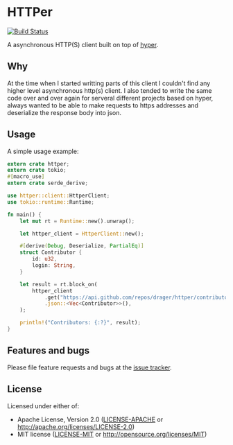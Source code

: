 # HTTPer
[![Build Status](https://travis-ci.org/drager/httper.svg?branch=master)](https://travis-ci.org/drager/httper)

A asynchronous HTTP(S) client built on top of [hyper](https://github.com/hyperium/hyper/).

## Why
At the time when I started writting parts of this client
I couldn't find any higher level asynchronous http(s) client. I also tended to
write the same code over and over again for serveral different projects
based on hyper, always wanted to be able to make requests to https addresses
and deserialize the response body into json.

## Usage

A simple usage example:

```rust
extern crate httper;
extern crate tokio;
#[macro_use]
extern crate serde_derive;

use httper::client::HttperClient;
use tokio::runtime::Runtime;

fn main() {
    let mut rt = Runtime::new().unwrap();

    let httper_client = HttperClient::new();

    #[derive(Debug, Deserialize, PartialEq)]
    struct Contributor {
        id: u32,
        login: String,
    }

    let result = rt.block_on(
        httper_client
            .get("https://api.github.com/repos/drager/httper/contributors")
            .json::<Vec<Contributor>>(),
    );

    println!("Contributors: {:?}", result);
}
```

## Features and bugs

Please file feature requests and bugs at the [issue tracker][tracker].

[tracker]: https://github.com/drager/httper/issues

## License
Licensed under either of:

* Apache License, Version 2.0 ([LICENSE-APACHE](LICENSE-APACHE) or http://apache.org/licenses/LICENSE-2.0)
* MIT license ([LICENSE-MIT](LICENSE-MIT) or http://opensource.org/licenses/MIT)

